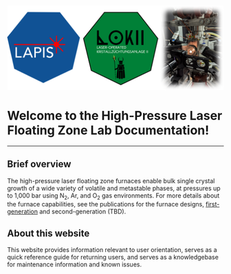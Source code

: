 <p align="center">
  <img src="img/headerimage.png" />
</p>

# Welcome to the High-Pressure Laser Floating Zone Lab Documentation!

---

## Brief overview
The high-pressure laser floating zone furnaces enable bulk single crystal growth of a wide variety of volatile and metastable phases, at pressures up to 1,000 bar using N$_2$, Ar, and O$_2$ gas environments. For more details about the furnace capabilities, see the publications for the furnace designs, [first-generation](https://pubs.aip.org/aip/rsi/article/90/4/043906/283212/High-pressure-laser-floating-zone-furnace) and second-generation (TBD).

## About this website
This website provides information relevant to user orientation, serves as a quick reference guide for returning users, and serves as a knowledgebase for maintenance information and known issues. 
